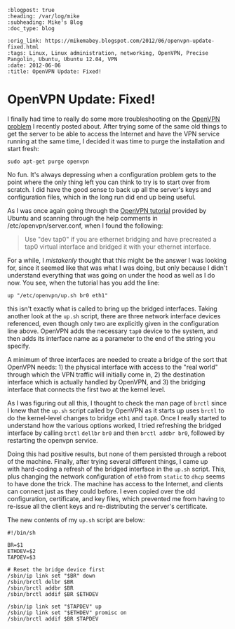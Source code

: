 ```{eval-rst}
:blogpost: true
:heading: /var/log/mike
:subheading: Mike's Blog
:doc_type: blog

:orig_link: https://mikemabey.blogspot.com/2012/06/openvpn-update-fixed.html
:tags: Linux, Linux administration, networking, OpenVPN, Precise Pangolin, Ubuntu, Ubuntu 12.04, VPN
:date: 2012-06-06
:title: OpenVPN Update: Fixed!
```
# OpenVPN Update: Fixed!

I finally had time to really do some more troubleshooting on the [OpenVPN
problem](/2012/05/troubles_with_openvpn.md) I recently posted about. After trying some of the same old things to
get the server to be able to access the Internet and have the VPN service running at the same time, I decided it was
time to purge the installation and start fresh:

```
sudo apt-get purge openvpn
```

No fun. It's always depressing when a configuration problem gets to the point where the only thing left you can think
to try is to start over from scratch. I did have the good sense to back up all the server's keys and configuration
files, which in the long run did end up being useful.

As I was once again going through the [OpenVPN tutorial](https://help.ubuntu.com/12.04/serverguide/openvpn.html)
provided by Ubuntu and scanning through the help comments in /etc/openvpn/server.conf, when I found the following:

> Use "dev tap0" if you are ethernet bridging and have precreated a tap0 virtual interface and bridged it with your
  ethernet interface.

For a while, I *mistakenly* thought that this might be the answer I was looking for, since it seemed like that was what I
was doing, but only because I didn't understand everything that was going on under the hood as well as I do now. You
see, when the tutorial has you add the line:

```
up "/etc/openvpn/up.sh br0 eth1"
```

this isn't exactly what is called to bring up the bridged interfaces. Taking another look at the `up.sh` script, there
are three network interface devices referenced, even though only two are explicitly given in the configuration line
above. OpenVPN adds the necessary `tap0` device to the system, and then adds its interface name as a parameter to the
end of the string you specify.

A minimum of three interfaces are needed to create a bridge of the sort that OpenVPN needs: 1) the physical interface
with access to the "real world" through which the VPN traffic will initially come in, 2) the destination interface which
is actually handled by OpenVPN, and 3) the bridging interface that connects the first two at the kernel level.

As I was figuring out all this, I thought to check the man page of `brctl` since I knew that the `up.sh` script called
by OpenVPN as it starts up uses `brctl` to do the kernel-level changes to bridge `eth1` and `tap0`. Once I really
started to understand how the various options worked, I tried refreshing the bridged interface by calling `brctl`
`dellbr` `br0` and then `brctl addbr br0`, followed by restarting the openvpn service.

Doing this had positive results, but none of them persisted through a reboot of the machine. Finally, after trying
several different things, I came up with hard-coding a refresh of the bridged interface in the `up.sh` script. This,
plus changing the network configuration of `eth0` from `static` to `dhcp` seems to have done the trick. The machine has
access to the Internet, and clients can connect just as they could before. I even copied over the old configuration,
certificate, and key files, which prevented me from having to re-issue all the client keys and re-distributing the
server's certificate.

The new contents of my `up.sh` script are below:

    #!/bin/sh

    BR=$1
    ETHDEV=$2
    TAPDEV=$3

    # Reset the bridge device first
    /sbin/ip link set "$BR" down
    /sbin/brctl delbr $BR
    /sbin/brctl addbr $BR
    /sbin/brctl addif $BR $ETHDEV

    /sbin/ip link set "$TAPDEV" up
    /sbin/ip link set "$ETHDEV" promisc on
    /sbin/brctl addif $BR $TAPDEV
